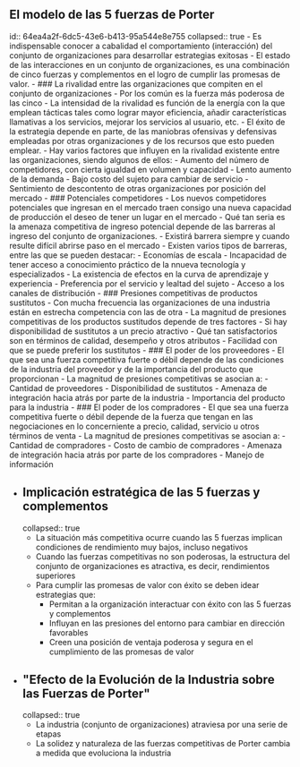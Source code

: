 ## El modelo de las 5 fuerzas de Porter
id:: 64ea4a2f-6dc5-43e6-b413-95a544e8e755
collapsed:: true
	- Es indispensable conocer a cabalidad el comportamiento (interacción) del conjunto de organizaciones para desarrollar estrategias exitosas
	- El estado de las interacciones en un conjunto de organizaciones, es una combinación de cinco fuerzas y complementos en el logro de cumplir las promesas de valor.
	- ### La rivalidad entre las organizaciones que compiten en el conjunto de organizaciones
		- Por los común es la fuerza más poderosa de las cinco
		- La intensidad de la rivalidad es función de la energía con la que emplean tácticas tales como lograr mayor eficiencia, añadir características llamativas a los servicios, mejorar los servicios al usuario, etc.
		- El  éxito de la estrategia depende en parte, de las maniobras ofensivas y defensivas empleadas por otras organizaciones y de los recursos que esto pueden emplear.
		- Hay varios factores que influyen en la rivalidad existente entre las organizaciones, siendo algunos de ellos:
			- Aumento del número de competidores, con cierta igualdad en volumen y capacidad
			- Lento aumento de la demanda
			- Bajo costo del sujeto para cambiar de servicio
			- Sentimiento de descontento de otras organizaciones por posición del mercado
	- ### Potenciales competidores
		- Los nuevos competidores potenciales que ingresan en el mercado traen consigo una nueva capacidad de producción el deseo de tener un lugar en el mercado
		- Qué tan seria es la amenaza competitiva de ingreso potencial depende de las barreras al ingreso del conjunto de organizaciones.
		- Existirá barrera siempre y cuando resulte difícil abrirse paso en el mercado
		- Existen varios tipos de barreras, entre las que se pueden destacar:
			- Economías de escala
			- Incapacidad de tener acceso a conocimiento práctico de la nnueva tecnología y especializados
			- La existencia de efectos en la curva de aprendizaje y experiencia
			- Preferencia por el servicio y lealtad del sujeto
			- Acceso a los canales de distribución
	- ### Presiones competitivas de productos sustitutos
		- Con mucha frecuencia las organizaciones de una industria están en estrecha competencia con las de otra
		- La magnitud de presiones competitivas de los productos sustitudos depende de tres factores
			- Si hay disponibilidad de sustitutos a un precio atractivo
			- Qué tan satisfactorios son en términos de calidad, desempeño y otros atributos
			- Facilidad con que se puede preferir los sustitutos
	- ### El poder de los proveedores
		- El que sea una fuerza competitiva fuerte o débil depende de las condiciones de la industria del proveedor y de la importancia del producto que proporcionan
		- La magnitud de presiones competitivas se asocian a:
			- Cantidad de proveedores
			- Disponibilidad de sustitutos
			- Amenaza de integración hacia atrás por parte de la industria
			- Importancia del producto para la industria
	- ### El poder de los compradores
		- El que sea una fuerza competitiva fuerte o débil depende de la fuerza que tengan en las negociaciones en lo concerniente a precio, calidad, servicio u otros términos de venta
		- La magnitud de presiones competitivas se asocian a:
			- Cantidad de compradores
			- Costo de cambio de compradores
			- Amenaza de integración hacia atrás por parte de los compradores
			- Manejo de información
- ## Implicación estratégica de las 5 fuerzas y complementos
  collapsed:: true
	- La situación más competitiva ocurre cuando las 5 fuerzas implican condiciones de rendimiento muy bajos, incluso negativos
	- Cuando las fuerzas competitivas no son poderosas, la estructura del conjunto de organizaciones es atractiva, es decir, rendimientos superiores
	- Para cumplir las promesas de valor con éxito se deben idear estrategias que:
		- Permitan a la organización interactuar con éxito con las 5 fuerzas y complementos
		- Influyan en las presiones del entorno para cambiar en dirección favorables
		- Creen una posición de ventaja poderosa y segura en el cumplimiento de las promesas de valor
- ## "Efecto de la Evolución de la Industria sobre las Fuerzas de Porter"
  collapsed:: true
	- La industria (conjunto de organizaciones) atraviesa por una serie de etapas
	- La solidez y naturaleza de las fuerzas competitivas de Porter cambia a medida que evoluciona la industria